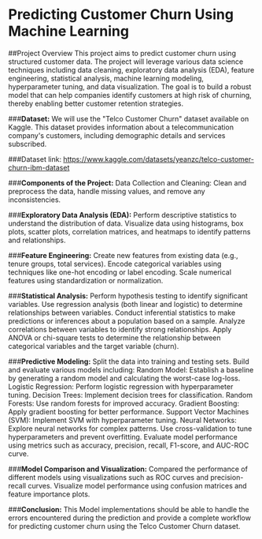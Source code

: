 # Predicting Customer Churn Using Machine Learning


##Project Overview 
This project aims to predict customer churn using structured customer data. The project will leverage various data science techniques including data cleaning, exploratory data analysis (EDA), feature engineering, statistical analysis, machine learning modeling, hyperparameter tuning, and data visualization. The goal is to build a robust model that can help companies identify customers at high risk of churning, thereby enabling better customer retention strategies.


###**Dataset:**
We will use the "Telco Customer Churn" dataset available on Kaggle. This dataset provides information about a telecommunication company's customers, including demographic details and services subscribed.

###Dataset link: https://www.kaggle.com/datasets/yeanzc/telco-customer-churn-ibm-dataset

###**Components of the Project:**
Data Collection and Cleaning:
Clean and preprocess the data, handle missing values, and remove any inconsistencies.


###**Exploratory Data Analysis (EDA):**
Perform descriptive statistics to understand the distribution of data.
Visualize data using histograms, box plots, scatter plots, correlation matrices, and heatmaps to identify patterns and relationships.


###**Feature Engineering:**
Create new features from existing data (e.g., tenure groups, total services).
Encode categorical variables using techniques like one-hot encoding or label encoding.
Scale numerical features using standardization or normalization.


###**Statistical Analysis:**
Perform hypothesis testing to identify significant variables.
Use regression analysis (both linear and logistic) to determine relationships between variables.
Conduct inferential statistics to make predictions or inferences about a population based on a sample.
Analyze correlations between variables to identify strong relationships.
Apply ANOVA or chi-square tests to determine the relationship between categorical variables and the target variable (churn).


###**Predictive Modeling:**
Split the data into training and testing sets.
Build and evaluate various models including:
Random Model: Establish a baseline by generating a random model and calculating the worst-case log-loss.
Logistic Regression: Perform logistic regression with hyperparameter tuning.
Decision Trees: Implement decision trees for classification.
Random Forests: Use random forests for improved accuracy.
Gradient Boosting: Apply gradient boosting for better performance.
Support Vector Machines (SVM): Implement SVM with hyperparameter tuning.
Neural Networks: Explore neural networks for complex patterns.
Use cross-validation to tune hyperparameters and prevent overfitting.
Evaluate model performance using metrics such as accuracy, precision, recall, F1-score, and AUC-ROC curve.

###**Model Comparison and Visualization:**
Compared  the performance of different models using visualizations such as ROC curves and precision-recall curves.
Visualize model performance using confusion matrices and feature importance plots.


###**Conclusion:**
This Model implementations should be able to handle the errors encountered during the prediction and provide a complete workflow for predicting customer churn using the Telco Customer Churn dataset.
